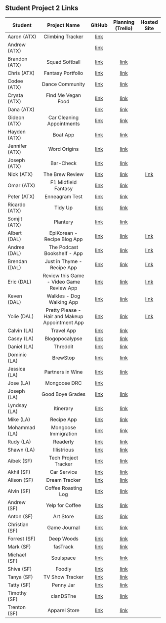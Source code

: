 ## Student Project 2 Links

| Student | Project Name | GitHub | Planning (Trello) | Hosted Site |
|---|:---:|:---:|:---:|:---:|
| Aaron (ATX) | Climbing Tracker | [link](https://github.com/AzStowe/Climbing-Tracker) |  |  |
| Andrew (ATX) |  | [link](https://github.com/armiscoe/Project2) |  |  |
| Brandon (ATX) | Squad Softball | [link](https://github.com/brandonroesler/squad-softball) | [link](https://trello.com/b/jumr33Ky/squad-softball) |  |
| Chris (ATX) | Fantasy Portfolio | [link](https://github.com/cwill833/fantasyPortfolio) | [link](https://trello.com/b/nwlwMHIK/unit-2-project) |  |
| Codee (ATX) | Dance Community | [link](https://github.com/Codeebk/dance-community-app) | [link](https://trello.com/b/VCGlFBZv/unit-2-project-dance-community) |  |
| Crysta (ATX) | Find Me Vegan Food | [link](https://github.com/crystadavis1119/FindMeVeganFood) | [link](https://trello.com/b/haN7ikxE/unit-2-project) |  |
| Dana (ATX) |  | [link](https://github.com/dhagandev/Unit2BrowserGame) | [link](https://trello.com/b/NHz5MUuz) |  |
| Gideon (ATX) | Car Cleaning Appointments | [link](https://github.com/gideonibemerejr/Car-Cleaning-Appointments) | [link](https://trello.com/b/NIJSpcg7/services-app) |  |
| Hayden (ATX) | Boat App | [link](https://github.com/Haybradshaw/unit-2-boat-app) | [link](https://trello.com/b/qqZB95ru/unit-2-project) |  |
| Jennifer (ATX) | Word Origins | [link](https://github.com/jennynm1010/word-origins-project) | [link](https://trello.com/b/ovTpKFdR/unit-2-project-word-of-the-day-app) |  |
| Joseph (ATX) | Bar-Check | [link](https://github.com/emerick23/Bar-Check) | [link](https://trello.com/b/GYv1QIs5/bar-check) |  |
| Nick (ATX) | The Brew Review | [link](https://github.com/Nick-Bueltel/The-Brew-Review) | [link](https://trello.com/b/Dbe5lKTU/sei-unit-2-brew-reviews) | [link](https://thebrewreview.herokuapp.com/) |
| Omar (ATX) | F1 Midfield Fantasy | [link](https://github.com/omarclzd/f1-midfield-fantasy) | [link](https://trello.com/b/MaQpVVbP/f1-midfield-fantasy) |  |
| Peter (ATX) | Enneagram Test | [link](https://github.com/peet1126/enneagram-story-test) | [link](https://trello.com/b/VvtXKKqM/enneagram-story-test) |  |
| Ricardo (ATX) | Tidy Up | [link](https://github.com/rcrdgrc/tidyup) | [link](https://trello.com/b/nxpSlLQU/tidyup) |  |
| Somjit (ATX) | Plantery | [link](https://github.com/sommeow/plantery) | [link](https://trello.com/b/Xud0pUh5) |  |
| Albert (DAL) | EpiKorean - Recipe Blog App | [link](https://github.com/chung972/SEI-Project-2)|[link](https://trello.com/b/pKq6iQ24/sei-project-2)  | [link](https://epikorean.herokuapp.com/) |
| Andrea (DAL) | The Podcast Bookshelf - App | [link](https://github.com/aflores94/GA-Project-Two) | [link](https://trello.com/b/lCjACVI0/my-project-two) | [link](https://thepodcastbookshelf.herokuapp.com/) |
| Brendan (DAL) | Just in Thyme - Recipe App | [link](https://github.com/flubbid/Project_2) | [link](https://trello.com/b/Haa3Zo8C)| [link](https://justinthyme.herokuapp.com/) |
| Eric (DAL) | Review this Game - Video Game Review App | [link](https://github.com/code-v1/Web-Sign-in-app.git) | [link](https://trello.com/b/Tg3erteK/my-project-two) | [link](https://thisreviewgame.herokuapp.com/) |
| Keven (DAL) | Walkles - Dog Walking App | [link](https://github.com/Kmolina009/Project-Two) | [link](https://trello.com/b/LlyTu1Li/project-two) | [link](https://walkles.herokuapp.com/) |
| Yolie (DAL) | Pretty Please - Hair and Makeup Appointment App | [link](https://github.com/yolieloveless/Pretty-Please) | [link](https://trello.com/b/vAx6l2fK/ga-project-2) | [link](https://pretty-please-sei.herokuapp.com/) |
| Calvin (LA) | Travel App | [link](https://github.com/calvinfeau/travel-app) | [link](https://trello.com/b/QEtQDyUt/project-2-sei) |  |
| Casey (LA) | Blogopocalypse | [link](https://github.com/cbrannon123/Project-2) | [link](https://trello.com/b/DmOLHFnP/m) |  |
| Daniel (LA) | Threddit | [link](https://github.com/camarenad/threddit) | [link](https://trello.com/b/feGBoOJY/sei-2) |  |
| Dominic (LA) | BrewStop | [link](https://github.com/daparducci/BrewNook-Project) | [link](https://trello.com/b/WvMVVgNB/brewstop) |  |
| Jessica (LA) | Partners in Wine | [link](https://github.com/jbokchoi/partners-in-wine) | [link](https://trello.com/b/kw7FY0HT/partners-in-wine) |  |
| Jose (LA) | Mongoose DRC | [link](https://github.com/ambrociojosec/mongoose-drc) |  |  |
| Joseph (LA) | Good Boye Grades | [link](https://github.com/JosephCoburn/good-boye-grades) | [link](https://trello.com/b/xYOIaH00/good-boi-grades) |  |
| Lyndsay (LA) | Itinerary | [link](https://github.com/lramberg/itinerary-app) | [link](https://trello.com/b/WTFynA89/project-2) |  |
| Mike (LA) | Recipe App | [link](https://github.com/butonemike/gaProject2) | [link](https://trello.com/b/sA79rdmL/ga-project-2) |  |
| Mohammad (LA) | Mongoose Immigration | [link](https://github.com/payam12444/mongoose-immigration-crud) | [link](https://trello.com/b/l7LRvVzm/immigration) |  |
| Rudy (LA) | Readerly | [link](https://github.com/rudyards/Readerly) | [link](https://trello.com/invite/accept-board) |  |
| Shawn (LA) | Illistrious | [link](https://github.com/sgk94/illistrious) | [link](https://trello.com/b/zCfeg4Il/social-media-list-app) |  |
| Aibek (SF) | Tech Project Tracker | [link](https://github.com/aibekzhv/tech-skills) | [link](https://trello.com/b/TxWzKfLX/project-2) |  |
| Akhil (SF) | Car Service | [link](https://github.com/akhilnn/auto-service-manager) | [link](https://trello.com/b/uqfUuCmQ) |  |
| Alison (SF) | Dream Tracker | [link](https://github.com/alison-codes/dreamer-app) | [link](https://trello.com/invite/b/f7MomJCv/cb5ee1900a3985a44b83af37b27698fe/project-2) |  |
| Alvin (SF) | Coffee Roasting Log | [link](https://github.com/mykindofscum/Project-2) | [link](https://trello.com/b/kdydlmXc/project-2) |  |
| Andrew (SF) | Yelp for Coffee | [link](https://github.com/andrew0788/CoffeeReview) | [link](https://trello.com/invite/b/7phJk2Ud/9361fa2b84235b3c0db272c9c2a68fc2/sei-project-2) |  |
| Anton (SF) | Art Store | [link](https://git.generalassemb.ly/anton-yershov/guild-page) | [link](https://trello.com/b/ACvXZGgr/guild-page) |  |
| Christian (SF) | Game Journal | [link](https://github.com/nicofasho/game-journal) | [link](https://trello.com/invite/b/ywp1sSsG/1044cdefd29bb88565d0d0b532333623/ga-sei-project-2-game-journal) |  |
| Forrest (SF) | Deep Woods | [link](https://github.com/forrest216/DeepWoods) | [link](https://trello.com/b/MZnGURHV/sei-project-2-deepwoods) |  |
| Mark (SF) | fasTrack | [link](https://github.com/mjwcollins/fasTrack) | [link](https://trello.com/b/k7hE8HVw/sei-project-2) |  |
| Michael (SF) | Soulspace | [link](https://github.com/mikebailey-ga/squadspace) | [link](https://trello.com/b/s4LwnM4j/squadspace) |  |
| Shiva (SF) | Foodly | [link](https://github.com/gebtraze11/foodly) | [link](https://trello.com/invite/b/hEzr5EDm/f37eff2f655d01acd28be622bb83e576/project-2) |  |
| Tanya (SF) | TV Show Tracker | [link](https://github.com/tanyasadarangani/TvShowReviewer) | [link](https://trello.com/b/9uaVqEkz/seiproject2) |  |
| Tatty (SF) | Penny Jar | [link](https://github.com/tatty-k/penny-jar) | [link](https://trello.com/b/R402Ox3p/penny-jar) |  |
| Timothy (SF) | clanDSTne | [link](https://github.com/DesignAway2Play/clanDSTne) | [link](https://trello.com/b/pDXEXF9O) |  |
| Trenton (SF) | Apparel Store | [link](https://github.com/trentjblackwell/store) | [link](https://trello.com/b/v8XB1NnR/project2-online-apparel-store) |  |

